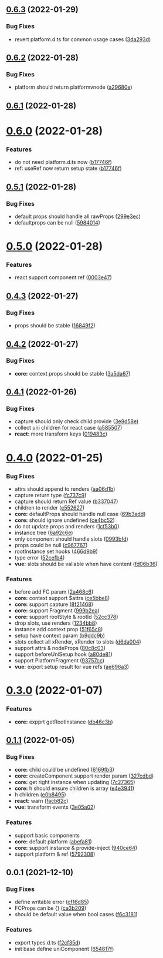## [0.6.3](https://github.com/dolymood/uni-component/compare/v0.6.2...v0.6.3) (2022-01-29)


### Bug Fixes

* revert platform.d.ts for common usage cases ([3da293d](https://github.com/dolymood/uni-component/commit/3da293db9f068e1cfdf425e7ea8a0935fb950278))



## [0.6.2](https://github.com/dolymood/uni-component/compare/v0.6.1...v0.6.2) (2022-01-28)


### Bug Fixes

* platform should return platformvnode ([a29680e](https://github.com/dolymood/uni-component/commit/a29680e1dc7a38f8fd41158c3ca9de2fd42a00c8))



## [0.6.1](https://github.com/dolymood/uni-component/compare/v0.6.0...v0.6.1) (2022-01-28)



# [0.6.0](https://github.com/dolymood/uni-component/compare/v0.5.1...v0.6.0) (2022-01-28)


### Features

* do not need platform.d.ts now ([b17746f](https://github.com/dolymood/uni-component/commit/b17746fb6d3f07e78765809860bf2a13d831b09c))
* ref: useRef now return setup state ([b17746f](https://github.com/dolymood/uni-component/commit/b17746fb6d3f07e78765809860bf2a13d831b09c))



## [0.5.1](https://github.com/dolymood/uni-component/compare/v0.5.0...v0.5.1) (2022-01-28)


### Bug Fixes

* default props should handle all rawProps ([299e3ec](https://github.com/dolymood/uni-component/commit/299e3eccdc8eef94f8a825e6f2018b9f80f4454d))
* defaultprops can be null ([5984014](https://github.com/dolymood/uni-component/commit/5984014d104ab2d06720c68c9c735088f44f0365))



# [0.5.0](https://github.com/dolymood/uni-component/compare/v0.4.3...v0.5.0) (2022-01-28)


### Features

* react support component ref ([0003e47](https://github.com/dolymood/uni-component/commit/0003e477f9bc9e2e66e4da1171d672586f32053d))



## [0.4.3](https://github.com/dolymood/uni-component/compare/v0.4.2...v0.4.3) (2022-01-27)


### Bug Fixes

* props should be stable ([16849f2](https://github.com/dolymood/uni-component/commit/16849f20e94e15caa879db2a46ee8b846fe86f8c))


## [0.4.2](https://github.com/dolymood/uni-component/compare/v0.4.1...v0.4.2) (2022-01-27)


### Bug Fixes

* **core:** context props should be stable ([3a5da67](https://github.com/dolymood/uni-component/commit/3a5da67572eb892ce7483373567190708e3f6077))



## [0.4.1](https://github.com/dolymood/uni-component/compare/v0.4.0...v0.4.1) (2022-01-26)


### Bug Fixes

* capture should only check child provide ([3e9d58e](https://github.com/dolymood/uni-component/commit/3e9d58e20f96de5f86c96e728e38f20912aecdb7))
* collect uni children for react case ([a585507](https://github.com/dolymood/uni-component/commit/a58550782a7a2737ada1e2deeea36ce721aad594))
* **react:** more transform keys ([019483c](https://github.com/dolymood/uni-component/commit/019483c2357c3c7d63a667389de19fb59b89a8c6))



# [0.4.0](https://github.com/dolymood/uni-component/compare/v0.3.0...v0.4.0) (2022-01-25)


### Bug Fixes

* attrs should append to renders ([aa06d1b](https://github.com/dolymood/uni-component/commit/aa06d1b13d71433541d4e19aea06dd4219f8e6fd))
* capture return type ([fc737c9](https://github.com/dolymood/uni-component/commit/fc737c92daac93dcb6602987a1f413301aa7f49a))
* capture should return Ref value ([b337047](https://github.com/dolymood/uni-component/commit/b337047ef5e34b7498ca2a5e81650866b1cad98e))
* children to render ([e552627](https://github.com/dolymood/uni-component/commit/e552627917b5fe6c3c6401d8b592bcb5082681fb))
* **core:** defaultProps should handle null case ([69b3add](https://github.com/dolymood/uni-component/commit/69b3add0771fcc7365d1f4087ccb2e63c27e13eb))
* **core:** should ignore undefined ([ce4bc52](https://github.com/dolymood/uni-component/commit/ce4bc52a44a85ab482f0431ecb85d84de9eb2154))
* do not update props and renders ([1cf53b0](https://github.com/dolymood/uni-component/commit/1cf53b0770b26d0807be6622649077c8950a7834))
* instance tree ([6a92c6e](https://github.com/dolymood/uni-component/commit/6a92c6ea37eb7fc90298208402661e638813f4a6))
* only component should handle slots ([0993bfd](https://github.com/dolymood/uni-component/commit/0993bfd389f9b4388f2d9c66e588b3fc9c0f31ce))
* props could be null ([c967767](https://github.com/dolymood/uni-component/commit/c9677677f17ff778a822a3ecb2e3480929038ee6))
* rootInstance set hooks ([466d9b9](https://github.com/dolymood/uni-component/commit/466d9b9a92278a53f757ac852e1593bfd3725596))
* type error ([52cefb4](https://github.com/dolymood/uni-component/commit/52cefb4409a7effa57222822fb58a37dfaeda2f7))
* **vue:** slots should be valiable when have content ([fd06b36](https://github.com/dolymood/uni-component/commit/fd06b3660adb76237ccdcf5edaf838e15af8553a))


### Features

* before add FC param ([2a468c6](https://github.com/dolymood/uni-component/commit/2a468c6224828e7494daaf32a13f2474fa78bc44))
* **core:** context support $attrs ([ce5bbe8](https://github.com/dolymood/uni-component/commit/ce5bbe808145a5db8bc9a04ef1db541e3f7a119e))
* **core:** support capture ([8f21468](https://github.com/dolymood/uni-component/commit/8f21468a4bddfdac8e1960175a6b285f09afbb68))
* **core:** support Fragment ([999b2ea](https://github.com/dolymood/uni-component/commit/999b2ea1ff32ff81bae527773c99108dc2bfdc29))
* **core:** support rootStyle & rootId ([52cc378](https://github.com/dolymood/uni-component/commit/52cc37867a8535c09015d9c8c6205d59c85b4037))
* drop slots, use renders ([1234bb8](https://github.com/dolymood/uni-component/commit/1234bb88855afc98bac9b64b8d4b0a86640b1918))
* instance add context prop ([51f65c8](https://github.com/dolymood/uni-component/commit/51f65c81655933f6656c28c677e6ca3246d45677))
* setup have context param ([b9ddc9b](https://github.com/dolymood/uni-component/commit/b9ddc9bbf01cc475c98c41022827fd666b4d1b6b))
* slots collect all xRender, xRender to slots ([d6da004](https://github.com/dolymood/uni-component/commit/d6da0046b8162a91da47b92172095039d6559d07))
* support attrs & nodeProps ([80c8c03](https://github.com/dolymood/uni-component/commit/80c8c03123306f936c2997229f3edd8c71ed7856))
* support beforeUniSetup hook ([a80de81](https://github.com/dolymood/uni-component/commit/a80de81e95d373e56fd125c306c570dabe3e577b))
* support PlatformFragment ([93757cc](https://github.com/dolymood/uni-component/commit/93757cc4d574fe4c73ea7bf432bd5cc524ce893e))
* **vue:** export setup result for vue refs ([ae696a3](https://github.com/dolymood/uni-component/commit/ae696a3208ff40224de030f9399edea9e3b99985))



# [0.3.0](https://github.com/dolymood/uni-component/compare/v0.1.1...v0.3.0) (2022-01-07)

### Features

* **core:** expprt getRootInstance ([db46c3b](https://github.com/dolymood/uni-component/commit/db46c3b7c7f26ed5e1c9245683e212eed54321b4))


## [0.1.1](https://github.com/dolymood/uni-component/compare/v0.0.1...v0.1.1) (2022-01-05)


### Bug Fixes

* **core:** child could be undefined ([6169fb3](https://github.com/dolymood/uni-component/commit/6169fb324884ffc2e9b76a35b26c595298511f48))
* **core:** createComponent support render param ([327cdbd](https://github.com/dolymood/uni-component/commit/327cdbdb859bdfafacf6c93df5ad457456b70736))
* **core:** get right instance when updating ([7c27365](https://github.com/dolymood/uni-component/commit/7c27365de9068e36519ba0ac0e7b2244e86bbd5a))
* **core:** h should ensure children is array ([e4e3941](https://github.com/dolymood/uni-component/commit/e4e3941576205276324ec4922e0aa1a6507cf54d))
* h children ([e0b8495](https://github.com/dolymood/uni-component/commit/e0b849555900ef5b5619eda430d1ca83087cc63e))
* **react:** warn ([facb82c](https://github.com/dolymood/uni-component/commit/facb82cbb69cdc1b8097b0a8e8b01799d0079cad))
* **vue:** transform events ([3e05a02](https://github.com/dolymood/uni-component/commit/3e05a0296f7cd353a77d30662e5e7893bb1babd3))


### Features

* support basic components
* **core:** default platform ([abefa81](https://github.com/dolymood/uni-component/commit/abefa812a6ce699d70bdaed1375708ecf7654d0f))
* **core:** support instance & provide-inject ([940ce64](https://github.com/dolymood/uni-component/commit/940ce64adadced52a1aada555b2e8a3cddbd4cc1))
* support platform & ref ([5792308](https://github.com/dolymood/uni-component/commit/57923085a5c37beeb886543519d2764621253dc2))


## 0.0.1 (2021-12-10)

### Bug Fixes

* define writable error ([cf16d85](https://github.com/dolymood/uni-component/commit/cf16d85ca4862ef01b87e1436a63d7fddad8e290))
* FCProps can be {} ([ca3b209](https://github.com/dolymood/uni-component/commit/ca3b2091d545d9c0c11b9c0fd33ad9dcbba03733))
* should be default value when bool cases ([f6c3181](https://github.com/dolymood/uni-component/commit/f6c31817e198f188a18478e7c8592c4e55757ab4))


### Features

* export types.d.ts ([f2cf35d](https://github.com/dolymood/uni-component/commit/f2cf35d40d1463567318bcaa66938b44b5119747))
* init base define uniComponent ([654817f](https://github.com/dolymood/uni-component/commit/654817fd9e2f89dbe817416d5e66ee979d57999f))
